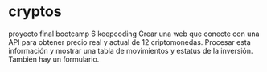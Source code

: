 # cryptos
proyecto final bootcamp 6 keepcoding
Crear una web que conecte con una API para obtener precio real y actual de 12 criptomonedas. 
Procesar esta información y mostrar una tabla de movimientos y estatus de la inversión. 
También hay un formulario.
